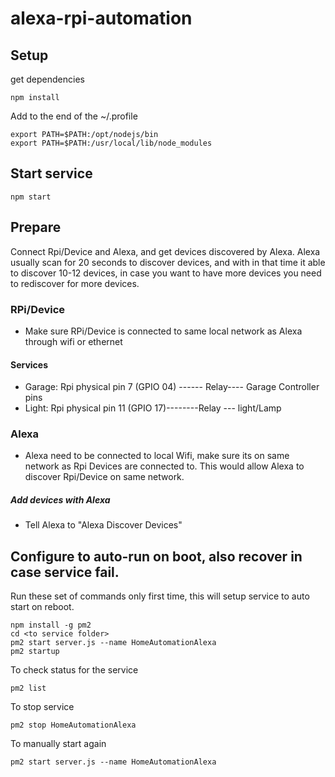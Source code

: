 # alexa-rpi-automation

## Setup
get dependencies

```
npm install
```
Add to the end of the ~/.profile
```$xslt
export PATH=$PATH:/opt/nodejs/bin
export PATH=$PATH:/usr/local/lib/node_modules
```

## Start service
```npm start```

## Prepare
Connect Rpi/Device and Alexa, and get devices discovered by Alexa. Alexa usually scan for 20 seconds to discover devices, and with in that time it able to discover 10-12 devices, in case you want to have more devices you need to rediscover for more devices.

### RPi/Device
- Make sure RPi/Device is connected to same local network as Alexa through wifi or ethernet
#### Services
- Garage: Rpi physical pin 7 (GPIO 04) ------ Relay---- Garage Controller pins
- Light: Rpi physical pin 11 (GPIO 17)--------Relay --- light/Lamp

### Alexa
- Alexa need to be connected to local Wifi, make sure its on same network as Rpi Devices are connected to. This would allow Alexa to discover Rpi/Device on same network. 
##### Add devices with Alexa
- Tell Alexa to "Alexa Discover Devices"

## Configure to auto-run on boot, also recover in case service fail.
Run these set of commands only first time, this will setup service to auto start on reboot.
```$xslt
npm install -g pm2
cd <to service folder>
pm2 start server.js --name HomeAutomationAlexa
pm2 startup
```

To check status for the service
```
pm2 list
```
To stop service
```$xslt
pm2 stop HomeAutomationAlexa
```
To manually start again
```$xslt
pm2 start server.js --name HomeAutomationAlexa
```

